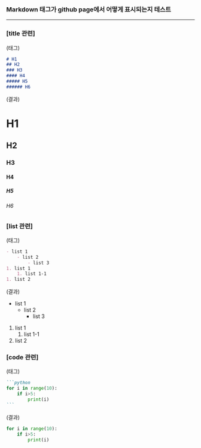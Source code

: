 ### Markdown 태그가 github page에서 어떻게 표시되는지 테스트
------

### [title 관련]
(태그)
```markdown
# H1
## H2
### H3
#### H4
##### H5
###### H6
```
(결과)
# H1
## H2
### H3
#### H4
##### H5
###### H6


### [list 관련]
(태그)
```markdown
- list 1
    - list 2
        - list 3
1. list 1
    1. list 1-1
1. list 2
```
(결과)
- list 1
    - list 2
        - list 3

1. list 1
    1. list 1-1
2. list 2


### [code 관련]
(태그)
~~~markdown
```python
for i in range(10):
    if i>5:
        print(i)
```
~~~
(결과)
```python
for i in range(10):
    if i>5:
        print(i)
```
